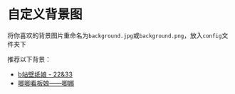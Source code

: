 # 自定义背景图

将你喜欢的背景图片重命名为`background.jpg`或`background.png`，放入`config`文件夹下

推荐以下背景：  
+ [b站壁纸娘 - 22&33](https://h.bilibili.com/597708) 
+ [唧唧看板娘——唧娜](https://blog.jixiaob.cn/?post=14) 